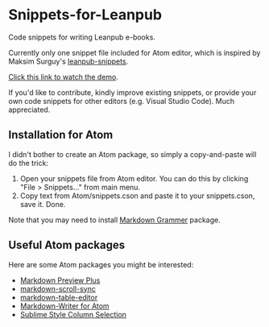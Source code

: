 # Snippets-for-Leanpub
Code snippets for writing Leanpub e-books.

Currently only one snippet file included for Atom editor, which is inspired by Maksim Surguy's [leanpub-snippets](https://github.com/msurguy/leanpub-snippets).

[Click this link to watch the demo](https://github.com/huanlin/Snippets-for-Leanpub/blob/master/Atom/snippets-demo.gif).

If you'd like to contribute, kindly improve existing snippets, or provide your own code snippets for other editors (e.g. Visual Studio Code). Much appreciated.

## Installation for Atom

I didn't bother to create an Atom package, so simply a copy-and-paste will do the trick:

1. Open your snippets file from Atom editor. You can do this by clicking "File > Snippets..." from main menu.
2. Copy text from Atom/snippets.cson and paste it to your snippets.cson, save it. Done.

Note that you may need to install [Markdown Grammer](https://atom.io/packages/language-markdown) package.

## Useful Atom packages

Here are some Atom packages you might be interested:

 * [Markdown Preview Plus](https://atom.io/packages/markdown-preview-plus)
 * [markdown-scroll-sync](https://atom.io/packages/markdown-scroll-sync)
 * [markdown-table-editor](https://atom.io/packages/markdown-table-editor)
 * [Markdown-Writer for Atom](https://atom.io/packages/markdown-writer)
 * [Sublime Style Column Selection](https://atom.io/packages/Sublime-Style-Column-Selection)
